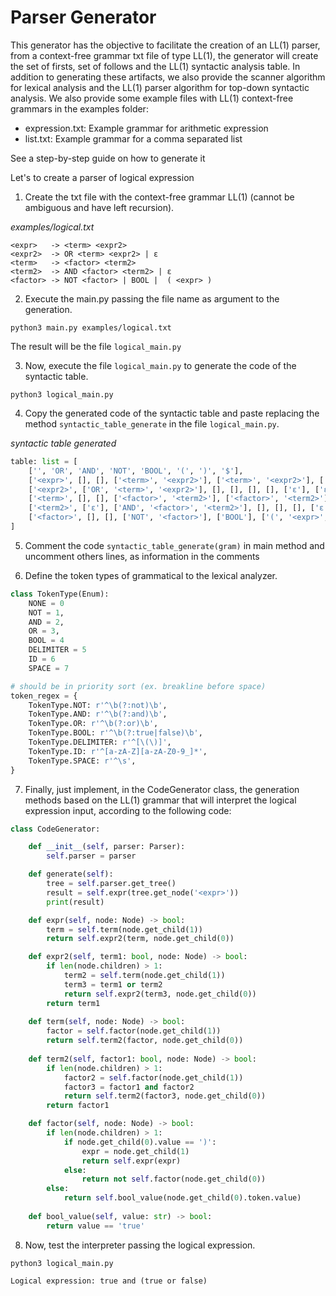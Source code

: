 # Parser Generator

This generator has the objective to facilitate the creation of an LL(1) parser, from a context-free grammar txt file of type LL(1), the generator will create the set of firsts, set of follows and the LL(1) syntactic analysis table.
In addition to generating these artifacts, we also provide the scanner algorithm for lexical analysis and the LL(1) parser algorithm for top-down syntactic analysis.
We also provide some example files with LL(1) context-free grammars in the examples folder:

- expression.txt: Example grammar for arithmetic expression
- list.txt: Example grammar for a comma separated list

See a step-by-step guide on how to generate it

Let's to create a parser of logical expression

1. Create the txt file with the context-free grammar LL(1) (cannot be ambiguous and have left recursion).

_examples/logical.txt_
```
<expr>   -> <term> <expr2>
<expr2>  -> OR <term> <expr2> | ε
<term>   -> <factor> <term2>
<term2>  -> AND <factor> <term2> | ε
<factor> -> NOT <factor> | BOOL |  ( <expr> )
```

2. Execute the main.py passing the file name as argument to the generation.

```
python3 main.py examples/logical.txt
```

The result will be the file `logical_main.py`

3. Now, execute the file `logical_main.py` to generate the code of the syntactic table.

```
python3 logical_main.py
```

4. Copy the generated code of the syntactic table and paste replacing the method `syntactic_table_generate` in the file `logical_main.py`.

_syntactic table generated_
```python
table: list = [
    ['', 'OR', 'AND', 'NOT', 'BOOL', '(', ')', '$'],
    ['<expr>', [], [], ['<term>', '<expr2>'], ['<term>', '<expr2>'], ['<term>', '<expr2>'], [], []],
    ['<expr2>', ['OR', '<term>', '<expr2>'], [], [], [], [], ['ε'], ['ε']],
    ['<term>', [], [], ['<factor>', '<term2>'], ['<factor>', '<term2>'], ['<factor>', '<term2>'], [], []],
    ['<term2>', ['ε'], ['AND', '<factor>', '<term2>'], [], [], [], ['ε'], ['ε']],
    ['<factor>', [], [], ['NOT', '<factor>'], ['BOOL'], ['(', '<expr>', ')'], [], []]
]
```

5. Comment the code `syntactic_table_generate(gram)` in main method and uncomment others lines, as information in the comments 

6. Define the token types of grammatical to the lexical analyzer.

```python
class TokenType(Enum):
    NONE = 0
    NOT = 1,
    AND = 2,
    OR = 3,
    BOOL = 4
    DELIMITER = 5
    ID = 6
    SPACE = 7

# should be in priority sort (ex. breakline before space)
token_regex = {    
    TokenType.NOT: r'^\b(?:not)\b',
    TokenType.AND: r'^\b(?:and)\b',
    TokenType.OR: r'^\b(?:or)\b',
    TokenType.BOOL: r'^\b(?:true|false)\b',
    TokenType.DELIMITER: r'^[\(\)]',
    TokenType.ID: r'^[a-zA-Z][a-zA-Z0-9_]*',
    TokenType.SPACE: r'^\s',
}    
```

7. Finally, just implement, in the CodeGenerator class, the generation methods based on the LL(1) grammar that will interpret the logical expression input, according to the following code:

```python
class CodeGenerator:

    def __init__(self, parser: Parser):
        self.parser = parser

    def generate(self):
        tree = self.parser.get_tree()
        result = self.expr(tree.get_node('<expr>'))
        print(result)

    def expr(self, node: Node) -> bool:
        term = self.term(node.get_child(1))
        return self.expr2(term, node.get_child(0))

    def expr2(self, term1: bool, node: Node) -> bool:  
        if len(node.children) > 1:  
            term2 = self.term(node.get_child(1))
            term3 = term1 or term2
            return self.expr2(term3, node.get_child(0)) 
        return term1
    
    def term(self, node: Node) -> bool:
        factor = self.factor(node.get_child(1))
        return self.term2(factor, node.get_child(0))
    
    def term2(self, factor1: bool, node: Node) -> bool:
        if len(node.children) > 1:  
            factor2 = self.factor(node.get_child(1))
            factor3 = factor1 and factor2
            return self.term2(factor3, node.get_child(0))                
        return factor1

    def factor(self, node: Node) -> bool:
        if len(node.children) > 1:
            if node.get_child(0).value == ')':
                expr = node.get_child(1)
                return self.expr(expr)
            else:
                return not self.factor(node.get_child(0))
        else:
            return self.bool_value(node.get_child(0).token.value)
    
    def bool_value(self, value: str) -> bool:
        return value == 'true'
```

8. Now, test the interpreter passing the logical expression.

```
python3 logical_main.py
```

```
Logical expression: true and (true or false)
```
